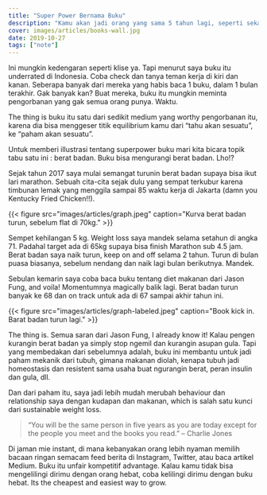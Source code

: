 ```yaml
---
title: "Super Power Bernama Buku"
description: "Kamu akan jadi orang yang sama 5 tahun lagi, seperti sekarang, kecuali karena dua hal. Orang yang kamu temui dan buku yang kamu baca."
cover: images/articles/books-wall.jpg
date: 2019-10-27
tags: ["note"]
---
```


Ini mungkin kedengaran seperti klise ya. Tapi menurut saya buku itu underrated di Indonesia. Coba check dan tanya teman kerja di kiri dan kanan. Seberapa banyak dari mereka yang habis baca 1 buku, dalam 1 bulan terakhir. Gak banyak kan? Buat mereka, buku itu mungkin meminta pengorbanan yang gak semua orang punya. Waktu.

The thing is buku itu satu dari sedikit medium yang worthy pengorbanan itu, karena dia bisa menggeser titik equilibrium kamu dari “tahu akan sesuatu”, ke “paham akan sesuatu”.

Untuk memberi illustrasi tentang superpower buku mari kita bicara topik tabu satu ini : berat badan. Buku bisa mengurangi berat badan. Lho!?

Sejak tahun 2017 saya mulai semangat turunin berat badan supaya bisa ikut lari marathon. Sebuah cita-cita sejak dulu yang sempat terkubur karena timbunan lemak yang menggila sampai 85 waktu kerja di Jakarta (damn you Kentucky Fried Chicken!!).

{{< figure src="images/articles/graph.jpeg" caption="Kurva berat badan turun, sebelum flat di 70kg." >}}

Sempet kehilangan 5 kg. Weight loss saya mandek selama setahun di angka 71. Padahal target ada di 65kg supaya bisa finish Marathon sub 4.5 jam. Berat badan saya naik turun, keep on and off selama 2 tahun. Turun di bulan puasa biasanya, sebelum nendang dan naik lagi bulan berikutnya. Mandek.

Sebulan kemarin saya coba baca buku tentang diet makanan dari Jason Fung, and voila! Momentumnya magically balik lagi. Berat badan turun banyak ke 68 dan on track untuk ada di 67 sampai akhir tahun ini.

{{< figure src="images/articles/graph-labeled.jpeg" caption="Book kick in. Barat badan turun lagi." >}}

The thing is. Semua saran dari Jason Fung, I already know it! Kalau pengen kurangin berat badan ya simply stop ngemil dan kurangin asupan gula. Tapi yang membedakan dari sebelumnya adalah, buku ini membantu untuk jadi paham mekanik dari tubuh, gimana makanan diolah, kenapa tubuh jadi homeostasis dan resistent sama usaha buat ngurangin berat, peran insulin dan gula, dll.

Dan dari paham itu, saya jadi lebih mudah merubah behaviour dan relationship saya dengan kudapan dan makanan, which is salah satu kunci dari sustainable weight loss.

> “You will be the same person in five years as you are today except for the people you meet and the books you read.” – Charlie Jones

Di jaman mie instant, di mana kebanyakan orang lebih nyaman memilih bacaan ringan semacam feed berita di Instagram, Twitter, atau baca artikel Medium. Buku itu unfair kompetitif advantage. Kalau kamu tidak bisa mengelilingi dirimu dengan orang hebat, coba kelilingi dirimu dengan buku hebat. Its the cheapest and easiest way to grow.